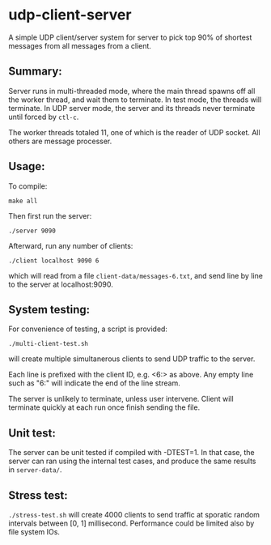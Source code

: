 # udp-client-server

A simple UDP client/server system for server to pick top 90% of shortest messages from all messages from a client.

## Summary:

Server runs in multi-threaded mode, where the main thread spawns off
all the worker thread, and wait them to terminate. In test mode, the
threads will terminate. In UDP server mode, the server and its threads
never terminate until forced by `ctl-c`.

The worker threads totaled 11, one of which is the reader of UDP
socket. All others are message processer.

## Usage:

To compile:
```
make all
```
Then first run the server:
```
./server 9090
```
Afterward, run any number of clients:
```
./client localhost 9090 6
```
which will read from a file `client-data/messages-6.txt`, and send line
by line to the server at localhost:9090.

## System testing:

For convenience of testing, a script is provided:

```
./multi-client-test.sh
```

will create multiple simultanerous clients to send UDP traffic to the
server.

Each line is prefixed with the client ID, e.g. <6:> as above. Any
empty line such as "6:" will indicate the end of the line stream.

The server is unlikely to terminate, unless user intervene. Client
will terminate quickly at each run once finish sending the file.

## Unit test:

The server can be unit tested if compiled with -DTEST=1. In that case,
the server can ran using the internal test cases, and produce the same
results in `server-data/`.

## Stress test:

`./stress-test.sh` will create 4000 clients to send traffic at sporatic
random intervals between [0, 1] millisecond. Performance could be
limited also by file system IOs.

